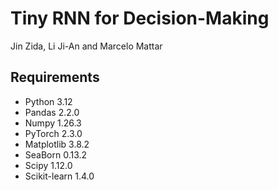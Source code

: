 # Tiny RNN for Decision-Making

Jin Zida, Li Ji-An and Marcelo Mattar

## Requirements

- Python 3.12
- Pandas 2.2.0
- Numpy 1.26.3
- PyTorch 2.3.0
- Matplotlib 3.8.2
- SeaBorn 0.13.2
- Scipy 1.12.0
- Scikit-learn 1.4.0

